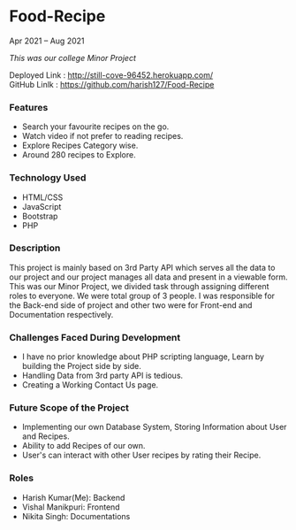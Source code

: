 # Food-Recipe
Apr 2021 – Aug 2021

_This was our college Minor Project_ 

Deployed Link : http://still-cove-96452.herokuapp.com/ <br>
GitHub Linlk : https://github.com/harish127/Food-Recipe

### Features
- Search your favourite recipes on the go.
- Watch video if not prefer to reading recipes.
- Explore Recipes Category wise.
- Around 280 recipes to Explore.

### Technology Used
- HTML/CSS
- JavaScript
- Bootstrap
- PHP

### Description
This project is mainly based on 3rd Party API which serves all the data to our project and our project manages all data and present in a viewable form.
This was our Minor Project, we divided task through assigning different roles to everyone.
We were total group of 3 people.
I was responsible for the Back-end side of project and other two were for Front-end and Documentation respectively.

### Challenges Faced During Development
- I have no prior knowledge about PHP scripting language, Learn by building the Project side by side.
- Handling Data from 3rd party API is tedious.
- Creating a Working Contact Us page.

### Future Scope of the Project
- Implementing our own Database System, Storing Information about User and Recipes.
- Ability to add Recipes of our own.
- User's can interact with other User recipes by rating their Recipe.

### Roles
- Harish Kumar(Me): Backend
- Vishal Manikpuri: Frontend
- Nikita Singh: Documentations
